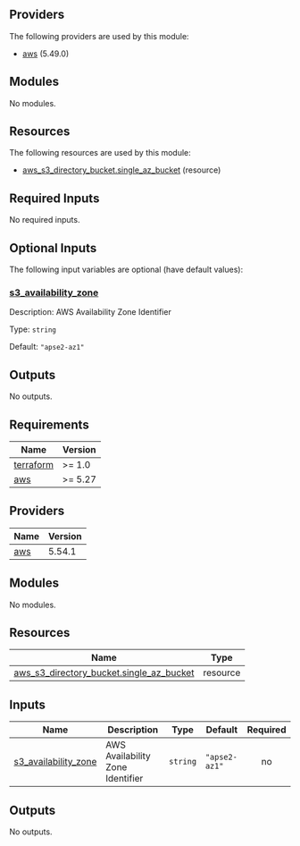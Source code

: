 ## Providers

The following providers are used by this module:

- <a name="provider_aws"></a> [aws](#provider_aws) (5.49.0)

## Modules

No modules.

## Resources

The following resources are used by this module:

- [aws_s3_directory_bucket.single_az_bucket](https://registry.terraform.io/providers/hashicorp/aws/latest/docs/resources/s3_directory_bucket) (resource)

## Required Inputs

No required inputs.

## Optional Inputs

The following input variables are optional (have default values):

### <a name="input_s3_availability_zone"></a> [s3_availability_zone](#input_s3_availability_zone)

Description: AWS Availability Zone Identifier

Type: `string`

Default: `"apse2-az1"`

## Outputs

No outputs.
<!-- BEGINNING OF PRE-COMMIT-TERRAFORM DOCS HOOK -->
## Requirements

| Name | Version |
|------|---------|
| <a name="requirement_terraform"></a> [terraform](#requirement\_terraform) | >= 1.0 |
| <a name="requirement_aws"></a> [aws](#requirement\_aws) | >= 5.27 |

## Providers

| Name | Version |
|------|---------|
| <a name="provider_aws"></a> [aws](#provider\_aws) | 5.54.1 |

## Modules

No modules.

## Resources

| Name | Type |
|------|------|
| [aws_s3_directory_bucket.single_az_bucket](https://registry.terraform.io/providers/hashicorp/aws/latest/docs/resources/s3_directory_bucket) | resource |

## Inputs

| Name | Description | Type | Default | Required |
|------|-------------|------|---------|:--------:|
| <a name="input_s3_availability_zone"></a> [s3\_availability\_zone](#input\_s3\_availability\_zone) | AWS Availability Zone Identifier | `string` | `"apse2-az1"` | no |

## Outputs

No outputs.
<!-- END OF PRE-COMMIT-TERRAFORM DOCS HOOK -->
